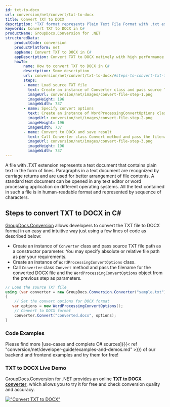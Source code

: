 ```yaml
---
id: txt-to-docx
url: conversion/net/convert/txt-to-docx
title: Convert TXT to DOCX
description: "TXT format represents Plain Text File Format with .txt extension. Learn how to convert TXT to DOCX file programmatically in C# language using GroupDocs.Conversion for .NET library."
keywords: Convert TXT to DOCX in C#
productName: GroupDocs.Conversion for .NET
structuredData:
    productCode: conversion
    productPlatform: net
    appName: Convert TXT to DOCX in C#
    appDescription: Convert TXT to DOCX natively with high performance using C# language and server side GroupDocs.Conversion for .NET APIs, without the use of any software like Microsoft or Open Office.
    howTo:
        name: How to convert TXT to DOCX in C# 
        description: Some description
        url: conversion/net/convert/txt-to-docx/#steps-to-convert-txt-to-docx-in-c
        steps:
        - name: Load source TXT file 
          text: Create an instance of Converter class and pass source TXT file path as a constructor parameter. You may specify absolute or relative file path as per your requirements. 
          imageUrl: conversion/net/images/convert-file-step-1.png
          imageHeight: 196
          imageWidth: 737
        - name: Specify convert options 
          text: Create an instance of WordProcessingConvertOptions class.
          imageUrl: conversion/net/images/convert-file-step-2.png
          imageHeight: 196
          imageWidth: 737
        - name: Convert to DOCX and save result 
          text: Call Converter class Convert method and pass the filename for the converted HTML file and the WordProcessingConvertOptions object from the previous step as parameters.
          imageUrl: conversion/net/images/convert-file-step-3.png
          imageHeight: 196
          imageWidth: 737
---
```


A file with .TXT extension represents a text document that contains plain text in the form of lines. Paragraphs in a text document are recognized by carriage returns and are used for better arrangement of file contents. A standard text document can be opened in any text editor or word processing application on different operating systems. All the text contained in such a file is in human-readable format and represented by sequence of characters.

## Steps to convert TXT to DOCX in C#

[GroupDocs.Conversion](https://products.groupdocs.com/conversion/net) allows developers to convert the TXT file to DOCX format in an easy and intuitive way just using a few lines of code as described below:

* Create an instance of `Converter` class and pass source TXT file path as a constructor parameter. You may specify absolute or relative file path as per your requirements. 
* Create an instance of `WordProcessingConvertOptions` class.
* Call `Converter` class `Convert` method and pass the filename for the converted DOCX file and the `WordProcessingConvertOptions` object from the previous step as parameters.

```csharp
// Load the source TXT file
using (var converter = new GroupDocs.Conversion.Converter("sample.txt"))
{
    // Set the convert options for DOCX format
   var options = new WordProcessingConvertOptions();
    // Convert to DOCX format
    converter.Convert("converted.docx", options);
}
```

### Code Examples

Please find more [use-cases and complete C# sources]({{< ref "conversion/net/developer-guide/examples-and-demos.md" >}}) of our backend and frontend examples and try them for free!

### TXT to DOCX Live Demo

GroupDocs.Conversion for .NET provides an online [**TXT to DOCX converter**](https://products.groupdocs.app/conversion/txt-to-docx), which allows you to try it for free and check conversion quality and accuracy.

[!["Convert TXT to DOCX"](conversion/net/images/convert-to-docx/convert-txt-to-docx.png)](https://products.groupdocs.app/conversion/txt-to-docx)
